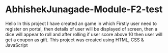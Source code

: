 # AbhishekJunagade-Module-F2-test
Hello In this project I have created an game in which Firstly user need to register on portal, then details of user will be displayed of screen, then a dice will appear to roll and after rolling if user score above 10 then user will get a coupon as gift. This project was created using HTML, CSS &amp; JavaScript
